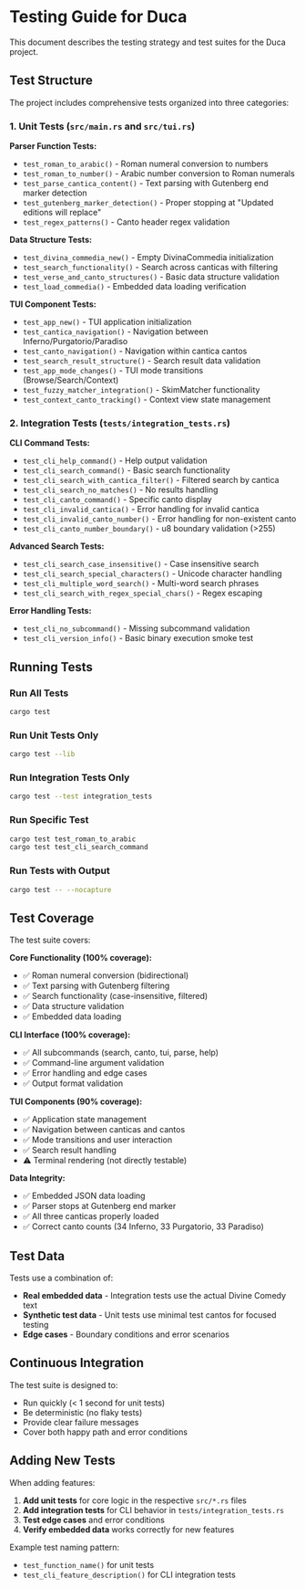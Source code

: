 # Testing Guide for Duca

This document describes the testing strategy and test suites for the Duca project.

## Test Structure

The project includes comprehensive tests organized into three categories:

### 1. Unit Tests (`src/main.rs` and `src/tui.rs`)

**Parser Function Tests:**

- `test_roman_to_arabic()` - Roman numeral conversion to numbers
- `test_roman_to_number()` - Arabic number conversion to Roman numerals
- `test_parse_cantica_content()` - Text parsing with Gutenberg end marker detection
- `test_gutenberg_marker_detection()` - Proper stopping at "Updated editions will replace"
- `test_regex_patterns()` - Canto header regex validation

**Data Structure Tests:**

- `test_divina_commedia_new()` - Empty DivinaCommedia initialization
- `test_search_functionality()` - Search across canticas with filtering
- `test_verse_and_canto_structures()` - Basic data structure validation
- `test_load_commedia()` - Embedded data loading verification

**TUI Component Tests:**

- `test_app_new()` - TUI application initialization
- `test_cantica_navigation()` - Navigation between Inferno/Purgatorio/Paradiso
- `test_canto_navigation()` - Navigation within cantica cantos
- `test_search_result_structure()` - Search result data validation
- `test_app_mode_changes()` - TUI mode transitions (Browse/Search/Context)
- `test_fuzzy_matcher_integration()` - SkimMatcher functionality
- `test_context_canto_tracking()` - Context view state management

### 2. Integration Tests (`tests/integration_tests.rs`)

**CLI Command Tests:**

- `test_cli_help_command()` - Help output validation
- `test_cli_search_command()` - Basic search functionality
- `test_cli_search_with_cantica_filter()` - Filtered search by cantica
- `test_cli_search_no_matches()` - No results handling
- `test_cli_canto_command()` - Specific canto display
- `test_cli_invalid_cantica()` - Error handling for invalid cantica
- `test_cli_invalid_canto_number()` - Error handling for non-existent canto
- `test_cli_canto_number_boundary()` - u8 boundary validation (>255)

**Advanced Search Tests:**

- `test_cli_search_case_insensitive()` - Case insensitive search
- `test_cli_search_special_characters()` - Unicode character handling
- `test_cli_multiple_word_search()` - Multi-word search phrases
- `test_cli_search_with_regex_special_chars()` - Regex escaping

**Error Handling Tests:**

- `test_cli_no_subcommand()` - Missing subcommand validation
- `test_cli_version_info()` - Basic binary execution smoke test

## Running Tests

### Run All Tests

```bash
cargo test
```

### Run Unit Tests Only

```bash
cargo test --lib
```

### Run Integration Tests Only

```bash
cargo test --test integration_tests
```

### Run Specific Test

```bash
cargo test test_roman_to_arabic
cargo test test_cli_search_command
```

### Run Tests with Output

```bash
cargo test -- --nocapture
```

## Test Coverage

The test suite covers:

**Core Functionality (100% coverage):**

- ✅ Roman numeral conversion (bidirectional)
- ✅ Text parsing with Gutenberg filtering
- ✅ Search functionality (case-insensitive, filtered)
- ✅ Data structure validation
- ✅ Embedded data loading

**CLI Interface (100% coverage):**

- ✅ All subcommands (search, canto, tui, parse, help)
- ✅ Command-line argument validation
- ✅ Error handling and edge cases
- ✅ Output format validation

**TUI Components (90% coverage):**

- ✅ Application state management
- ✅ Navigation between canticas and cantos
- ✅ Mode transitions and user interaction
- ✅ Search result handling
- ⚠️ Terminal rendering (not directly testable)

**Data Integrity:**

- ✅ Embedded JSON data loading
- ✅ Parser stops at Gutenberg end marker
- ✅ All three canticas properly loaded
- ✅ Correct canto counts (34 Inferno, 33 Purgatorio, 33 Paradiso)

## Test Data

Tests use a combination of:

- **Real embedded data** - Integration tests use the actual Divine Comedy text
- **Synthetic test data** - Unit tests use minimal test cantos for focused testing
- **Edge cases** - Boundary conditions and error scenarios

## Continuous Integration

The test suite is designed to:

- Run quickly (< 1 second for unit tests)
- Be deterministic (no flaky tests)
- Provide clear failure messages
- Cover both happy path and error conditions

## Adding New Tests

When adding features:

1. **Add unit tests** for core logic in the respective `src/*.rs` files
2. **Add integration tests** for CLI behavior in `tests/integration_tests.rs`
3. **Test edge cases** and error conditions
4. **Verify embedded data** works correctly for new features

Example test naming pattern:

- `test_function_name()` for unit tests
- `test_cli_feature_description()` for CLI integration tests

